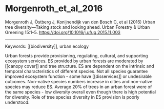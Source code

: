 # Morgenroth_et_al_2016  

Morgenroth J, Östberg J, Konijnendijk van den Bosch C, et al (2016) Urban tree diversity—Taking stock and looking ahead. Urban Forestry & Urban Greening 15:1–5. <https://doi.org/10.1016/j.ufug.2015.11.003>



---

Keywords: [[biodiversity]], urban ecology	  

Urban forests provide provisioning, regulating, cultural, and supporting ecosystem services. ES provided by urban forests are moderated by [[canopy cover]] and tree structure. ES are dependent on the intrinsic and temporal characteristics of different species. Not all species guarantee improved ecosystem function - some have [[disservices]] or undesirable outcomes. Non-native species numbers increase in cities and non-native species may reduce ES. Average 20% of trees in an urban forest were of the same species - low diversity overall even though there is high potential for diversity. Role of tree species diversity in ES provision is poorly understood. 
